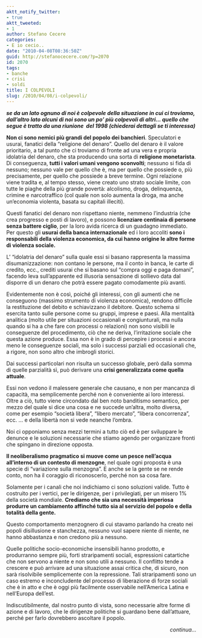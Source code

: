```yaml
---
aktt_notify_twitter:
- true
aktt_tweeted:
- 1
author: Stefano Cecere
categories:
- E io cecio..
date: "2010-04-08T08:36:50Z"
guid: http://stefanocecere.com/?p=2070
id: 2070
tags:
- banche
- crisi
- soldi
title: I COLPEVOLI
slug: /2010/04/08/i-colpevoli/
---
```


**_se da un lato ognuno di noi è colpevole della situazione in cui ci troviamo, dall&#8217;altro lato alcuni di noi sono un po&#8217; più colpevoli di altri&#8230; quello che segue è tratto da una riunione  del 1998 (chiederai dettagli se ti interessa)_**

**Non ci sono nemici più grandi del popolo dei banchieri**. Speculatori e usurai, fanatici della &#8220;religione del denaro&#8221;. Quello del denaro è il valore prioritario, a tal punto che ci troviamo di fronte ad una vera e propria idolatria del denaro, che sta producendo una sorta di **religione monetarista**. Di conseguenza, **tutti i valori umani vengono sconvolti**; nessuno si fida di nessuno; nessuno vale per quello che è, ma per quello che possiede o, più precisamente, per quello che possiede a breve termine. Ogni relazione viene tradita e, al tempo stesso, viene creato uno strato sociale limite, con tutte le piaghe della più grande povertà: alcolismo, droga, delinquenza, crimine e narcotraffico (col quale non solo aumenta la droga, ma anche un&#8217;economia violenta, basata su capitali illeciti).

Questi fanatici del denaro non rispettano niente, nemmeno l&#8217;industria (che crea progresso e posti di lavoro), e possono **licenziare centinaia di persone senza battere ciglio**, per la loro avida ricerca di un guadagno immediato. Per questo gli **usurai della banca internazionale** ed i loro accoliti **sono i responsabili della violenza economica, da cui hanno origine le altre forme di violenza sociale.**

L&#8217; &#8220;idolatria del denaro&#8221; sulla quale essi si basano rappresenta la massima disumanizzazione: non contano le persone, ma il conto in banca, le carte di credito, ecc., crediti usurai che si basano sul &#8220;compra oggi e paga domani&#8221;, facendo leva sull&#8217;apparente ed illusoria sensazione di sollievo data dal disporre di un denaro che potrà essere pagato comodamente più avanti.

Evidentemente non è così, poiché gli interessi, con gli aumenti che ne conseguono (massimo strumento di violenza economica), rendono difficile la restituzione del debito e schiavizzano il debitore. Questo schema si esercita tanto sulle persone come su gruppi, imprese e paesi. Alla mentalità analitica (molto utile per situazioni occasionali e congiunturali, ma nulla quando si ha a che fare con processi o relazioni) non sono visibili le conseguenze del procedimento, ciò che ne deriva, l&#8217;irritazione sociale che questa azione produce. Essa non è in grado di percepire i processi e ancora meno le conseguenze sociali, ma solo i successi parziali ed occasionali che, a rigore, non sono altro che imbrogli storici.

Dai successi particolari non risulta un successo globale, però dalla somma di quelle parzialità sì, può derivare una **crisi generalizzata come quella attuale**.

Essi non vedono il malessere generale che causano, e non per mancanza di capacità, ma semplicemente perché non è conveniente ai loro interessi. Oltre a ciò, tutto viene circondato dal ben noto banditismo semantico, per mezzo del quale si dice una cosa e ne succede un&#8217;altra, molto diversa, come per esempio &#8220;società libera&#8221;, &#8220;libero mercato&#8221;, &#8220;libera concorrenza&#8221;, ecc. &#8230; e della libertà non si vede neanche l&#8217;ombra.

Noi ci opponiamo senza mezzi termini a tutto ciò ed è per sviluppare le denunce e le soluzioni necessarie che stiamo agendo per organizzare fronti che spingano in direzione opposta.

**Il neoliberalismo pragmatico si muove come un pesce nell&#8217;acqua all&#8217;interno di un contesto di menzogne**, nel quale ogni proposta è una specie di &#8220;variazione sulla menzogna&#8221;. E anche se la gente se ne rende conto, non ha il coraggio di riconoscerlo, perché non sa cosa fare.

Solamente per i canali che noi indichiamo ci sono soluzioni valide. Tutto è costruito per i vertici, per le dirigenze, per i privilegiati, per un misero 1% della società mondiale. **Crediamo che sia una necessità imperiosa produrre un cambiamento affinché tutto sia al servizio del popolo e della totalità della gente.**

Questo comportamento menzognero di cui stavamo parlando ha creato nei popoli disillusione e stanchezza, nessuno vuol sapere niente di niente, ne hanno abbastanza e non credono più a nessuno.

Quelle politiche socio-economiche insensibili hanno prodotto, e produrranno sempre più, forti straripamenti sociali, espressioni catartiche che non servono a niente e non sono utili a nessuno. Il conflitto tende a crescere e può arrivare ad una situazione assai critica che, di sicuro, non sarà risolvibile semplicemente con la repressione. Tali straripamenti sono un caso estremo e inconcludente del processo di liberazione di forze sociali che è in atto e che è oggi più facilmente osservabile nell&#8217;America Latina e nell&#8217;Europa dell&#8217;est.

Indiscutibilmente, dal nostro punto di vista, sono necessarie altre forme di azione e di lavoro, che le dirigenze politiche si guardano bene dall&#8217;attuare, perché per farlo dovrebbero ascoltare il popolo.

<p style="text-align: right">
  <em>continua&#8230;</em>
</p>